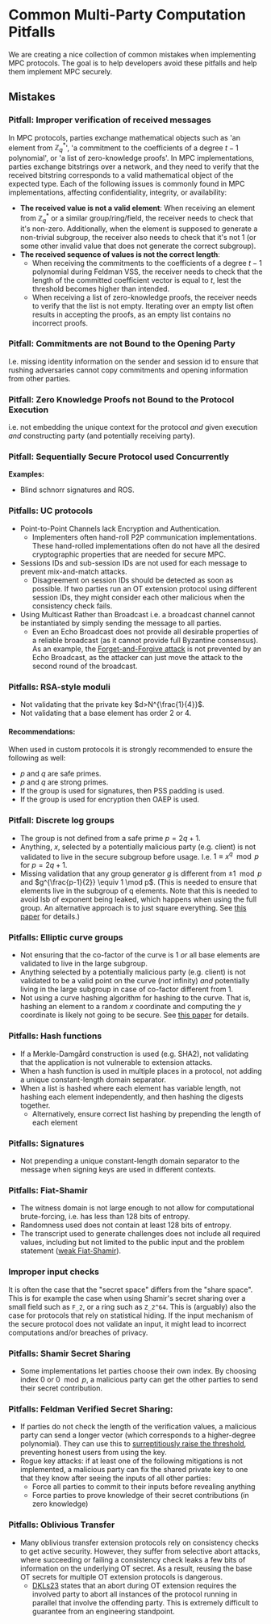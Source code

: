 # Common Multi-Party Computation Pitfalls

We are creating a nice collection of common mistakes when implementing MPC protocols. The goal is to help developers avoid these pitfalls and help them implement MPC securely.

## Mistakes

### Pitfall: Improper verification of received messages

In MPC protocols, parties exchange mathematical objects such as 'an element from $\mathbb{Z}_q^*$', 'a commitment to the coefficients of a degree $t-1$ polynomial', or 'a list of zero-knowledge proofs'. In MPC implementations, parties exchange bitstrings over a network, and they need to verify that the received bitstring corresponds to a valid mathematical object of the expected type. Each of the following issues is commonly found in MPC implementations, affecting confidentiality, integrity, or availability:
- **The received value is not a valid element**: When receiving an element from $\mathbb{Z}_q^*$ or a similar group/ring/field, the receiver needs to check that it's non-zero. Additionally, when the element is supposed to generate a non-trivial subgroup, the receiver also needs to check that it's not 1 (or some other invalid value that does not generate the correct subgroup).
- **The received sequence of values is not the correct length**: 
    - When receiving the commitments to the coefficients of a degree $t-1$ polynomial during Feldman VSS, the receiver needs to check that the length of the committed coefficient vector is equal to $t$, lest the threshold becomes higher than intended.
    - When receiving a list of zero-knowledge proofs, the receiver needs to verify that the list is not empty. Iterating over an empty list often results in accepting the proofs, as an empty list contains no incorrect proofs.

### Pitfall: Commitments are not Bound to the Opening Party

I.e. missing identity information on the sender and session id to ensure that rushing adversaries cannot copy commitments and opening information from other parties.

### Pitfall: Zero Knowledge Proofs not Bound to the Protocol Execution

i.e. not embedding the unique context for the protocol _and_ given execution _and_ constructing party (and potentially receiving party).

### Pitfall: Sequentially Secure Protocol used Concurrently

**Examples:**
- Blind schnorr signatures and ROS.

### Pitfalls: UC protocols
- Point-to-Point Channels lack Encryption and Authentication.
    - Implementers often hand-roll P2P communication implementations. These hand-rolled implementations often do not have all the desired cryptographic properties that are needed for secure MPC. 
- Sessions IDs and sub-session IDs are not used for each message to prevent mix-and-match attacks.
    - Disagreement on session IDs should be detected as soon as possible. If two parties run an OT extension protocol using different session IDs, they might consider each other malicious when the consistency check fails. 
- Using Multicast Rather than Broadcast i.e. a broadcast channel cannot be instantiated by simply sending the message to all parties.
    - Even an Echo Broadcast does not provide all desirable properties of a reliable broadcast (as it cannot provide full Byzantine consensus). As an example, the [Forget-and-Forgive attack](https://eprint.iacr.org/2020/1052.pdf) is not prevented by an Echo Broadcast, as the attacker can just move the attack to the second round of the broadcast.

### Pitfalls: RSA-style moduli
- Not validating that the private key $d>N^{\frac{1}{4}}$.
- Not validating that a base element has order 2 or 4.

#### Recommendations:
When used in custom protocols it is strongly recommended to ensure the following as well:
- $p$ and $q$ are safe primes.
- $p$ and $q$ are strong primes.
- If the group is used for signatures, then PSS padding is used.
- If the group is used for encryption then OAEP is used.

### Pitfall: Discrete log groups
- The group is not defined from a safe prime $p=2q+1$.
- Anything, $x$, selected by a potentially malicious party (e.g. client) is not validated to live in the secure subgroup before usage. I.e. $1 \equiv x^q \mod p$ for $p=2q+1$.
- Missing validation that any group generator $g$ is different from $\pm 1 \mod p$ and $g^{\frac{p-1}{2}} \equiv 1 \mod p$. (This is needed to ensure that elements live in the subgroup of q elements. Note that this is needed to avoid lsb of exponent being leaked, which happens when using the full group. An alternative approach is to just square everything. See [this paper](https://eprint.iacr.org/2016/995.pdf) for details.)

### Pitfalls: Elliptic curve groups
- Not ensuring that the co-factor of the curve is 1 _or_ all base elements are validated to live in the large subgroup.
- Anything selected by a potentially malicious party (e.g. client) is not validated to be a valid point on the curve (_not_ infinity) _and_ potentially living in the large subgroup in case of co-factor different from 1.
- Not using a curve hashing algorithm for hashing to the curve. That is, hashing an element to a random $x$ coordinate and computing the $y$ coordinate is likely not going to be secure. See [this paper](ttps://eprint.iacr.org/2022/759.pdf) for details.


### Pitfalls: Hash functions
- If a Merkle-Damgård construction is used (e.g. SHA2), not validating that the application is not vulnerable to extension attacks.
- When a hash function is used in multiple places in a protocol, not adding a unique constant-length domain separator. 
- When a list is hashed where each element has variable length, not hashing each element independently, and then hashing the digests together. 
    - Alternatively, ensure correct list hashing by prepending the length of each element

### Pitfalls: Signatures
- Not prepending a unique constant-length domain separator to the message when signing keys are used in different contexts.

### Pitfalls: Fiat-Shamir
- The witness domain is not large enough to not allow for computational brute-forcing, i.e. has less than 128 bits of entropy.
- Randomness used does not contain at least 128 bits of entropy.
- The transcript used to generate challenges does not include all required values, including but not limited to the public input and the problem statement ([weak Fiat-Shamir](https://eprint.iacr.org/2020/1052.pdf)). 

### Improper input checks

It is often the case that the "secret space" differs from the "share space".
This is for example the case when using Shamir's secret sharing over a small field such as `F_2`, or a ring such as `Z_2^64`.
This is (arguably) also the case for protocols that rely on statistical hiding.
If the input mechanism of the secure protocol does not validate an input, it might lead to incorrect computations and/or breaches of privacy.

### Pitfalls: Shamir Secret Sharing
- Some implementations let parties choose their own index. By choosing index $0$ or $0\mod p$, a malicious party can get the other parties to send their secret contribution.

### Pitfalls: Feldman Verified Secret Sharing: 
- If parties do not check the length of the verification values, a malicious party can send a longer vector (which corresponds to a higher-degree polynomial). They can use this to [surreptitiously raise the threshold](https://blog.trailofbits.com/2024/02/20/breaking-the-shared-key-in-threshold-signature-schemes/), preventing honest users from using the key.
- Rogue key attacks: if at least one of the following mitigations is not implemented, a malicious party can fix the shared private key to one that they know after seeing the inputs of all other parties:
    - Force all parties to commit to their inputs before revealing anything
    - Force parties to prove knowledge of their secret contributions (in zero knowledge)

### Pitfalls: Oblivious Transfer
- Many oblivious transfer extension protocols rely on consistency checks to get active security. However, they suffer from selective abort attacks, where succeeding or failing a consistency check leaks a few bits of information on the underlying OT secret. As a result, reusing the base OT secrets for multiple OT extension protocols is dangerous.
    - [DKLs23](https://eprint.iacr.org/2023/765.pdf) states that an abort during OT extension requires the involved party to abort all instances of the protocol running in parallel that involve the offending party. This is extremely difficult to guarantee from an engineering standpoint.

